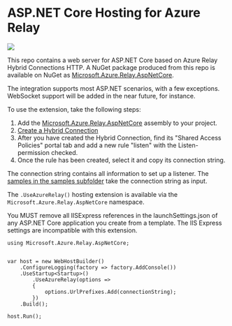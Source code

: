 ASP.NET Core Hosting for Azure Relay
=================

![](https://github.com/Azure/azure-relay-aspnetserver/workflows/azure-relay-aspnetserver/badge.svg?branch=dev)

This repo contains a web server for ASP.NET Core based on Azure Relay Hybrid Connections HTTP. A NuGet package produced from this repo is available on NuGet as [Microsoft.Azure.Relay.AspNetCore](https://www.nuget.org/packages/Microsoft.Azure.Relay.AspNetCore).

The integration supports most ASP.NET scenarios, with a few exceptions. WebSocket support will
be added in the near future, for instance.

To use the extension, take the following steps:

1. Add the [Microsoft.Azure.Relay.AspNetCore](https://www.nuget.org/packages/Microsoft.Azure.Relay.AspNetCore) assembly to your project.
2. [Create a Hybrid Connection](https://docs.microsoft.com/en-us/azure/service-bus-relay/relay-hybrid-connections-http-requests-dotnet-get-started)
3. After you have created the Hybrid Connection, find its "Shared Access Policies" portal tab and
add a new rule "listen" with the Listen-permission checked.
4. Once the rule has been created, select it and copy its connection string. 

The connection string contains all information to set up a listener. The [samples in the 
samples subfolder](./samples) take the connection string as input.

The `.UseAzureRelay()` hosting extension is available via the `Microsoft.Azure.Relay.AspNetCore` namespace.

You MUST remove all IISExpress references in the launchSettings.json of any ASP.NET Core application you create 
from a template. The IIS Express settings are incompatible with this extension.

```
using Microsoft.Azure.Relay.AspNetCore;


var host = new WebHostBuilder()
    .ConfigureLogging(factory => factory.AddConsole())
    .UseStartup<Startup>()
        .UseAzureRelay(options =>
        {
            options.UrlPrefixes.Add(connectionString);
        })
    .Build();

host.Run();
```

